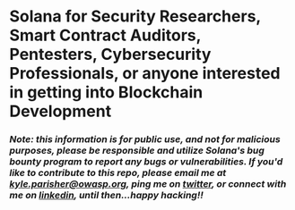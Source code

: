 # Solana for Security Researchers, Smart Contract Auditors, Pentesters, Cybersecurity Professionals, or anyone interested in getting into Blockchain Development


### _Note: this information is for public use, and not for malicious purposes, please be responsible and utilize Solana's bug bounty program to report any bugs or vulnerabilities. If you'd like to contribute to this repo, please email me at kyle.parisher@owasp.org, ping me on [twitter](https://twitter.com/cwfpk), or connect with me on [linkedin](https://linkedin.com/in/kparisher), until then...happy hacking!!_
